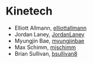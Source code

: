 # __Kinetech__

* Elliott Allmann, [elliottallmann](https://github.com/elliottallmann) 
* Jordan Laney, [JordanLaney](https://github.com/JordanLaney) 
* Myungjin Bae, [myungjinbae](https://github.com/myungjinbae) 
* Max Schimm, [mjschimm](https://github.com/mjschimm) 
* Brian Sullivan, [bsullivan8](https://github.com/bsullivan8)

